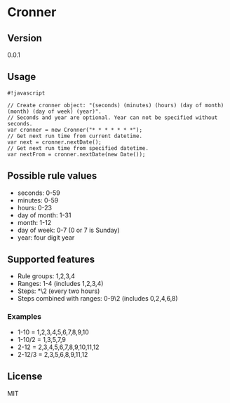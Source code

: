 # Cronner #

## Version ##

0.0.1

## Usage ##

```
#!javascript

// Create cronner object: "(seconds) (minutes) (hours) (day of month) (month) (day of week) (year)".
// Seconds and year are optional. Year can not be specified without seconds.
var cronner = new Cronner("* * * * * * *");
// Get next run time from current datetime.
var next = cronner.nextDate();
// Get next run time from specified datetime.
var nextFrom = cronner.nextDate(new Date());
```

## Possible rule values ##

* seconds: 0-59
* minutes: 0-59
* hours: 0-23
* day of month: 1-31
* month: 1-12
* day of week: 0-7 (0 or 7 is Sunday)
* year: four digit year

## Supported features ##
* Rule groups: 1,2,3,4
* Ranges: 1-4 (includes 1,2,3,4)
* Steps: *\2 (every two hours)
* Steps combined with ranges: 0-9\2 (includes 0,2,4,6,8)

### Examples ###
* 1-10   = 1,2,3,4,5,6,7,8,9,10
* 1-10/2 = 1,3,5,7,9
* 2-12   = 2,3,4,5,6,7,8,9,10,11,12
* 2-12/3 = 2,3,5,6,8,9,11,12

## License ##

MIT